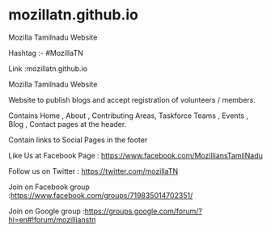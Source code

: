 # mozillatn.github.io

Mozilla Tamilnadu  Website

Hashtag :- #MozillaTN

Link :mozillatn.github.io

Mozilla Tamilnadu Website

Website to publish blogs and accept registration of volunteers / members.

Contains Home , About , Contributing Areas, Taskforce Teams , Events , Blog , Contact pages at the header.

Contain links to Social Pages in the footer

Like Us at Facebook Page : https://www.facebook.com/MozilliansTamilNadu 

Follow us on Twitter : https://twitter.com/mozillaTN 

Join on Facebook group :https://www.facebook.com/groups/719835014702351/ 

Join on Google group :https://groups.google.com/forum/?hl=en#!forum/mozillianstn
